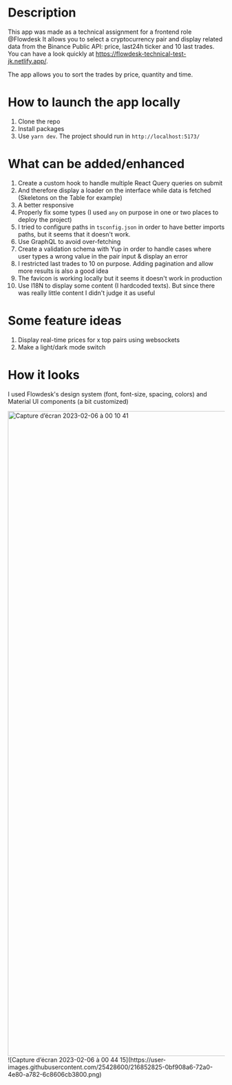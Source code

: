 # Description
This app was made as a technical assignment for a frontend role @Flowdesk
It allows you to select a cryptocurrency pair and display related data from the Binance Public API: price, last24h ticker and 10 last trades.
You can have a look quickly at https://flowdesk-technical-test-jk.netlify.app/.

The app allows you to sort the trades by price, quantity and time.

# How to launch the app locally
1. Clone the repo
2. Install packages
3. Use `yarn dev`. The project should run in `http://localhost:5173/`

# What can be added/enhanced
1. Create a custom hook to handle multiple React Query queries on submit
2. And therefore display a loader on the interface while data is fetched (Skeletons on the Table for example)
3. A better responsive
4. Properly fix some types (I used `any` on purpose in one or two places to deploy the project)
5. I tried to configure paths in `tsconfig.json` in order to have better imports paths, but it seems that it doesn't work.
6. Use GraphQL to avoid over-fetching
7. Create a validation schema with Yup in order to handle cases where user types a wrong value in the pair input & display an error
8. I restricted last trades to 10 on purpose. Adding pagination and allow more results is also a good idea
9. The favicon is working locally but it seems it doesn't work in production
10. Use I18N to display some content (I hardcoded texts). But since there was really little content I didn't judge it as useful

# Some feature ideas
1. Display real-time prices for x top pairs using websockets
2. Make a light/dark mode switch

# How it looks
I used Flowdesk's design system (font, font-size, spacing, colors) and Material UI components (a bit customized)

<img width="1497" alt="Capture d’écran 2023-02-06 à 00 10 41" src="https://user-images.githubusercontent.com/25428600/216852592-a7c632cf-ded8-4667-b1b7-4b511c9007e0.png">
![Capture d’écran 2023-02-06 à 00 44 15](https://user-images.githubusercontent.com/25428600/216852825-0bf908a6-72a0-4e80-a782-6c8606cb3800.png)




